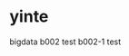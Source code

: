 <!--
 * @Author: dary
 * @Date: 2020-12-29 11:02:50
 * @LastEditors: dary
 * @LastEditTime: 2020-12-29 11:03:09
 * @Description: file content
-->
# yinte
bigdata
b002 test
b002-1 test